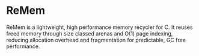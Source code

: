 # ReMem
ReMem is a lightweight, high performance memory recycler for C. It reuses freed memory through size classed arenas and O(1) page indexing, reducing allocation overhead and fragmentation for predictable, GC free performance.
